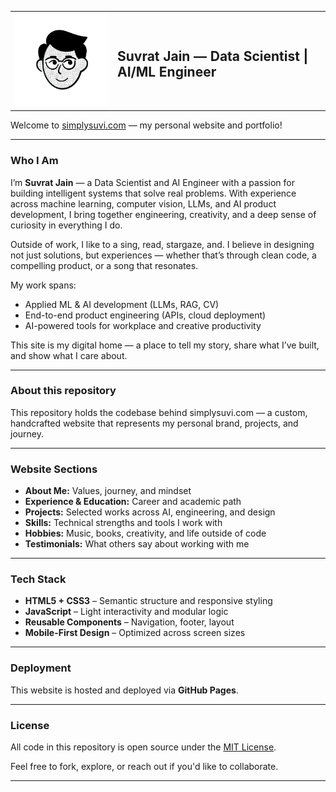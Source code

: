 <table style="border: none;">
  <tr>
    <td style="border: none;" width="150">
      <img src="assets/my-face-transparent.png" alt="Suvrat Jain Logo" width="150" />
    </td>
    <td style="border: none;">
      <h2>Suvrat Jain — Data Scientist | AI/ML Engineer</h2>
    </td>
  </tr>
</table>



Welcome to [simplysuvi.com](https://simplysuvi.com) — my personal website and portfolio!

---

### Who I Am

I’m **Suvrat Jain** — a Data Scientist and AI Engineer with a passion for building intelligent systems that solve real problems. With experience across machine learning, computer vision, LLMs, and AI product development, I bring together engineering, creativity, and a deep sense of curiosity in everything I do.

Outside of work, I like to a sing, read, stargaze, and. I believe in designing not just solutions, but experiences — whether that’s through clean code, a compelling product, or a song that resonates. 

My work spans:
- Applied ML & AI development (LLMs, RAG, CV)
- End-to-end product engineering (APIs, cloud deployment)
- AI-powered tools for workplace and creative productivity

This site is my digital home — a place to tell my story, share what I’ve built, and show what I care about.

---

### About this repository

This repository holds the codebase behind simplysuvi.com — a custom, handcrafted website that represents my personal brand, projects, and journey.

---

### Website Sections

- **About Me:** Values, journey, and mindset
- **Experience & Education:** Career and academic path
- **Projects:** Selected works across AI, engineering, and design
- **Skills:** Technical strengths and tools I work with
- **Hobbies:** Music, books, creativity, and life outside of code
- **Testimonials:** What others say about working with me

---

### Tech Stack

- **HTML5 + CSS3** – Semantic structure and responsive styling
- **JavaScript** – Light interactivity and modular logic
- **Reusable Components** – Navigation, footer, layout
- **Mobile-First Design** – Optimized across screen sizes

---

### Deployment

This website is hosted and deployed via **GitHub Pages**.

---

### License

All code in this repository is open source under the [MIT License](LICENSE).

Feel free to fork, explore, or reach out if you'd like to collaborate.

---
